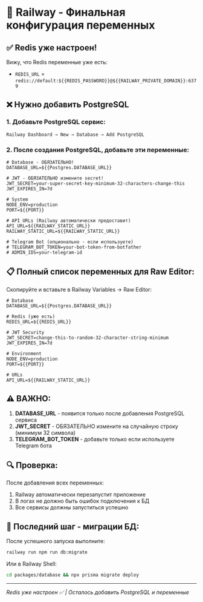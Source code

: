 # 🔐 Railway - Финальная конфигурация переменных

## ✅ Redis уже настроен!
Вижу, что Redis переменные уже есть:
- `REDIS_URL` = `redis://default:${{REDIS_PASSWORD}}@${{RAILWAY_PRIVATE_DOMAIN}}:6379`

## ❌ Нужно добавить PostgreSQL

### 1. Добавьте PostgreSQL сервис:
```
Railway Dashboard → New → Database → Add PostgreSQL
```

### 2. После создания PostgreSQL, добавьте эти переменные:

```env
# Database - ОБЯЗАТЕЛЬНО!
DATABASE_URL=${{Postgres.DATABASE_URL}}

# JWT - ОБЯЗАТЕЛЬНО измените secret!
JWT_SECRET=your-super-secret-key-minimum-32-characters-change-this
JWT_EXPIRES_IN=7d

# System
NODE_ENV=production
PORT=${{PORT}}

# API URLs (Railway автоматически предоставит)
API_URL=${{RAILWAY_STATIC_URL}}
RAILWAY_STATIC_URL=${{RAILWAY_STATIC_URL}}

# Telegram Bot (опционально - если используете)
# TELEGRAM_BOT_TOKEN=your-bot-token-from-botfather
# ADMIN_IDS=your-telegram-id
```

## 📋 Полный список переменных для Raw Editor:

Скопируйте и вставьте в Railway Variables → Raw Editor:

```env
# Database
DATABASE_URL=${{Postgres.DATABASE_URL}}

# Redis (уже есть)
REDIS_URL=${{REDIS_URL}}

# JWT Security
JWT_SECRET=change-this-to-random-32-character-string-minimum
JWT_EXPIRES_IN=7d

# Environment
NODE_ENV=production
PORT=${{PORT}}

# URLs
API_URL=${{RAILWAY_STATIC_URL}}
```

## ⚠️ ВАЖНО:

1. **DATABASE_URL** - появится только после добавления PostgreSQL сервиса
2. **JWT_SECRET** - ОБЯЗАТЕЛЬНО измените на случайную строку (минимум 32 символа)
3. **TELEGRAM_BOT_TOKEN** - добавьте только если используете Telegram бота

## 🔍 Проверка:

После добавления всех переменных:
1. Railway автоматически перезапустит приложение
2. В логах не должно быть ошибок подключения к БД
3. Все сервисы должны запуститься успешно

## 🚀 Последний шаг - миграции БД:

После успешного запуска выполните:
```bash
railway run npm run db:migrate
```

Или в Railway Shell:
```bash
cd packages/database && npx prisma migrate deploy
```

---
*Redis уже настроен ✅ | Осталось добавить PostgreSQL и переменные*
